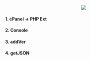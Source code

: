 <p align="center"><img src="https://cloudypro.com/wp-content/uploads/2015/05/cpanel-logo-300x108.png"></img></p>


#### 1. cPanel -> PHP Ext
#### 2. Console
#### 3. addVer
#### 4. getJSON
